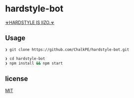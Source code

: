 # hardstyle-bot
[☣HARDSTYLE IS IIZO.☣](https://twitter.com/hardstyleisiizo)

## Usage
```bash
❯ git clone https://github.com/ChalkPE/hardstyle-bot.git

❯ cd hardstyle-bot
❯ npm install && npm start
```

## license
[MIT](LICENSE)
